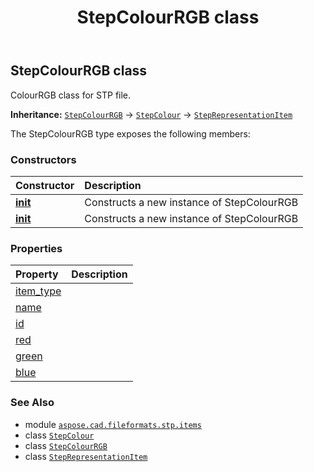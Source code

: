 ﻿---
title: StepColourRGB class
second_title: Aspose.CAD for Python via .NET API References
description: 
type: docs
weight: 140
url: /python-net/aspose.cad.fileformats.stp.items/stepcolourrgb/
is_root: false
---

## StepColourRGB class

ColourRGB class for STP file.



**Inheritance:** [`StepColourRGB`](/cad/python-net/aspose.cad.fileformats.stp.items/stepcolourrgb) → 
[`StepColour`](/cad/python-net/aspose.cad.fileformats.stp.items/stepcolour) → 
[`StepRepresentationItem`](/cad/python-net/aspose.cad.fileformats.stp.items/steprepresentationitem)



The StepColourRGB type exposes the following members:

### Constructors
| Constructor | Description |
| :- | :- |
| [__init__](/cad/python-net/aspose.cad.fileformats.stp.items/stepcolourrgb/__init__/#) | Constructs a new instance of StepColourRGB |
| [__init__](/cad/python-net/aspose.cad.fileformats.stp.items/stepcolourrgb/__init__/#str) | Constructs a new instance of StepColourRGB |


### Properties
| Property | Description |
| :- | :- |
| [item_type](/cad/python-net/aspose.cad.fileformats.stp.items/stepcolourrgb/item_type) |  |
| [name](/cad/python-net/aspose.cad.fileformats.stp.items/stepcolourrgb/name) |  |
| [id](/cad/python-net/aspose.cad.fileformats.stp.items/stepcolourrgb/id) |  |
| [red](/cad/python-net/aspose.cad.fileformats.stp.items/stepcolourrgb/red) |  |
| [green](/cad/python-net/aspose.cad.fileformats.stp.items/stepcolourrgb/green) |  |
| [blue](/cad/python-net/aspose.cad.fileformats.stp.items/stepcolourrgb/blue) |  |



### See Also
* module [`aspose.cad.fileformats.stp.items`](..)
* class [`StepColour`](/cad/python-net/aspose.cad.fileformats.stp.items/stepcolour)
* class [`StepColourRGB`](/cad/python-net/aspose.cad.fileformats.stp.items/stepcolourrgb)
* class [`StepRepresentationItem`](/cad/python-net/aspose.cad.fileformats.stp.items/steprepresentationitem)
